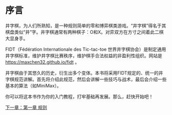 # 序言

井字棋，为人们所熟知，是一种规则简单的零和博弈棋类游戏。“井字棋”得名于其棋盘类似“井”字。井字棋通常有两种棋子：O和X。对弈双方在方寸之间着此二棋大显身手。

FIDT（Fédération Internationale des Tic-tac-toe 世界井字棋协会）是制定通用井字棋标准，维护井字棋比赛秩序，维护棋手合法权益的非盈利性组织。网站是<https://maxchen32.github.io/fidt> 。

井字棋由于其悠久的历史，衍生出多个变体。本书将采用FIDT规定的、统一的井字棋规范讲解。首先将介绍此规范，然后会讲解一些技巧与战术，最后会介绍一些基本的算法（如MiniMax）。

你可以将这本书作为你的入门教程，打牢基础再发展。那么，赶快开始吧！

[下一章：第一章 规则](./ttt1.md)
